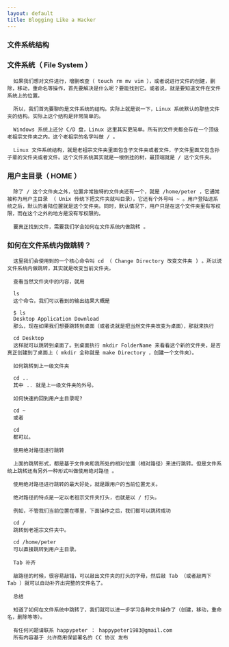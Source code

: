 ```yaml
---
layout: default
title: Blogging Like a Hacker
---
```





###  文件系统结构

###  文件系统（ File System ）

      如果我们想对文件进行，增删改查（ touch rm mv vim ），或者说进行文件的创建，删除，移动，重命名等操作，首先要解决是什么呢？要能找到它。或者说，就是要知道文件在文件系统上的位置。

      所以，我们首先要聊的是文件系统的结构。实际上就是说一下，Linux 系统默认的那些文件夹的结构。实际上这个结构是非常简单的。

      Windows 系统上还分 C/D 盘，Linux 这里其实更简单。所有的文件夹都会存在一个顶级老祖宗文件夹之内。这个老祖宗的名字叫做 / 。

      Linux 文件系统结构，就是老祖宗文件夹里面包含子文件夹或者文件，子文件里面又包含孙子辈的文件夹或者文件。这个文件系统其实就是一根倒挂的树，最顶端就是 / 这个文件夹。

###   用户主目录（ HOME ）

      除了 / 这个文件夹之外，位置非常独特的文件夹还有一个，就是 /home/peter ，它通常被称为用户主目录 （ Unix 传统下把文件夹就叫目录），它还有个外号叫 ~ 。用户登陆进系统之后，默认的着陆位置就是这个文件夹。同时，默认情况下，用户只是在这个文件夹里有写权限，而在这个之外的地方是没有写权限的。

      要真正找到文件，需要我们学会如何在文件系统内做跳转 。

###  如何在文件系统内做跳转？

      这里我们会使用到的一个核心命令叫 cd （ Change Directory 改变文件夹 ) 。所以说文件系统内做跳转，其实就是改变当前文件夹。

      查看当然文件夹中的内容，就用

      ls
      这个命令。我们可以看到的输出结果大概是

      $ ls
      Desktop Application Download
      那么，现在如果我们想要跳转到桌面（或者说就是把当然文件夹改变为桌面），那就来执行

      cd Desktop
      这样就可以跳转到桌面了。到桌面执行 mkdir FolderName 来看看这个新的文件夹，是否真正创建到了桌面上（ mkdir 全称就是 make Directory ，创建一个文件夹）。

      如何跳转到上一级文件夹

      cd ..
      其中 .. 就是上一级文件夹的外号。

      如何快速的回到用户主目录呢?

      cd ~
      或者

      cd  
      都可以。

      使用绝对路径进行跳转

      上面的跳转形式，都是基于文件夹和我所处的相对位置（相对路径）来进行跳转。但是文件系统上跳转还有另外一种形式叫做使用绝对路径 。

      使用绝对路径进行跳转的最大好处，就是跟用户的当前位置无关。

      绝对路径的特点是一定以老祖宗文件夹打头，也就是以 / 打头。

      例如，不管我们当前位置在哪里，下面操作之后，我们都可以跳转成功

      cd /
      跳转到老祖宗文件夹中。

      cd /home/peter
      可以直接跳转到用户主目录。

      Tab 补齐

      敲路径的时候，很容易敲错，可以敲出文件夹的打头的字母，然后敲 Tab （或者敲两下 Tab ）就可以自动补齐出完整的文件名了。

      总结

      知道了如何在文件系统中跳转了，我们就可以进一步学习各种文件操作了（创建，移动，重命名，删除等等）。

      有任何问题请联系 happypeter ： happypeter1983@gmail.com
      所有内容基于 允许商用保留署名的 CC 协议 发布
